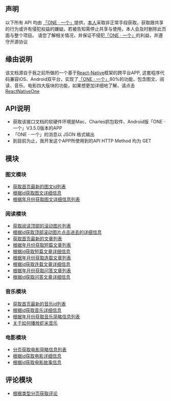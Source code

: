 ## 声明
以下所有 API 均由 [「ONE · 一个」](http://wufazhuce.com/)提供，[本人](https://github.com/lipeiwei-szu)采取非正常手段获取。获取跟共享的行为或许有侵犯权益的嫌疑。若被告知需停止共享与使用，本人会及时删除此页面与整个项目。
请您了解相关情况，并保证不侵犯[「ONE · 一个」](http://wufazhuce.com/)的利益，并遵守开源协议

## 缘由说明
该文档源自于我之前所做的一个基于[React-Native](https://github.com/facebook/react-native)框架的跨平台APP, 这套程序代码兼容iOS、Android双平台，实现了[「ONE · 一个」](http://www.wandoujia.com/apps/one.hh.oneclient)80%的功能，包含图文、阅读、音乐、电影四大版块的功能，如果想更加详细地了解，请点击[ReactNativeOne](https://github.com/lipeiwei-szu/ReactNativeOne)

## API说明
+ 获取该接口文档的软硬件环境是Mac、Charles抓包软件、Android版「ONE · 一个」V3.5.0版本的APP
+ 「ONE · 一个」的消息以 JSON 格式输出
+ 到目前为止，我开发这个APP所使用到的API HTTP Method 均为 GET

## 模块

### 图文模块
+ [获取首页最新的图文id列表](./picture/pictureIdList.md)
+ [根据id获取图文详细信息](./picture/pictureDetail.md)
+ [根据年月份获取图文详细信息列表](./picture/getPictureListByMonth.md)

### 阅读模块
+ [获取阅读顶部的滚动图片列表](./reading/carousel/carouselList.md)
+ [根据id获取顶部滚动图片点击进去的详细信息](./reading/carousel/carouselDetail.md)
+ [获取首页最新的文章列表](./reading/index/getLatestArticleList.md)
+ [根据年月份获取短篇文章列表](./reading/essay/getEssayListByMonth.md)
+ [根据id获取短篇文章详细信息](./reading/essay/essayDetail.md)
+ [根据年月份获取连载文章列表](./reading/serial/getSerialListByMonth.md)
+ [根据id获取连载文章详细信息](./reading/serial/serialDetail.md)
+ [根据年月份获取问答文章列表](./reading/question/getQuestionListByMonth.md)
+ [根据id获取问答文章详细信息](./reading/question/questionDetail.md)

### 音乐模块
+ [获取首页最新的音乐id列表](./music/musicIdList.md)
+ [根据id获取音乐详细信息](./music/musicDetail.md)
+ [根据年月份获取音乐简略信息列表](./music/getMusicListByMonth.md)
+ [关于如何播放虾米音乐](https://github.com/naoyeye/xiamiRun)

### 电影模块
+ [分页获取电影简略信息列表](./movie/movieList.md)
+ [根据id获取电影详细信息](./movie/movieDetail.md)
+ [根据id获取电影故事信息](./movie/movieStory.md)

## 评论模块
+ [根据类型分页获取评论](./comment/comment.md)
